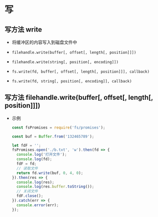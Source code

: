 # 写

## 写方法 write

+ 将缓冲区的内容写入到磁盘文件中

+ `filehandle.write(buffer[, offset[, length[, position]]])`

+ `filehandle.write(string[, position[, encoding]])`

+ `fs.write(fd, buffer[, offset[, length[, position]]], callback)`

+ `fs.write(fd, string[, position[, encoding]], callback)`

## 写方法 filehandle.write(buffer\[, offset\[, length\[, position]]])

+ 示例

  ```js
  const fsPromises = require('fs/promises');

  const buf = Buffer.from('132465789');

  let fdF = '';
  fsPromises.open('./b.txt', 'w').then(fd => {
    console.log('打开文件');
    console.log(fd);
    fdF = fd;
    // 读取文件
    return fd.write(buf, 0, 4, 0);
  }).then(res => {
    console.log(res);
    console.log(res.buffer.toString());
    // 关闭文件
    fdF.close();
  }).catch(err => {
    console.error(err);
  });
  ```
